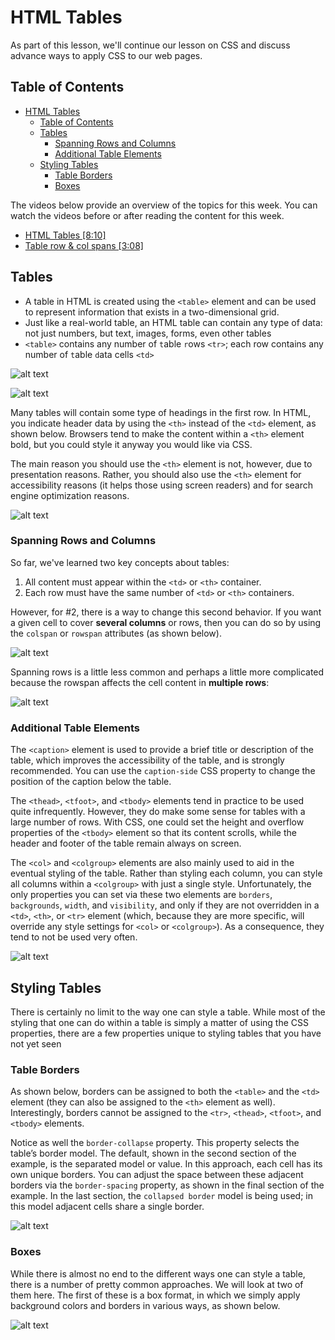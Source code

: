 <!-- markdownlint-disable -->
# HTML Tables

As part of this lesson, we'll continue our lesson on CSS and discuss advance ways to apply CSS to our web pages.

## Table of Contents

- [HTML Tables](#html-tables)
  - [Table of Contents](#table-of-contents)
  - [Tables](#tables)
    - [Spanning Rows and Columns](#spanning-rows-and-columns)
    - [Additional Table Elements](#additional-table-elements)
  - [Styling Tables](#styling-tables)
    - [Table Borders](#table-borders)
    - [Boxes](#boxes)


The videos below provide an overview of the topics for this week. You can watch the videos before or after reading the content for this week.

- [HTML Tables [8:10]](https://youtu.be/x7AAFwX6UOY?si=TiyKnJEDHhAWCMmD)
- [Table row & col spans [3:08]](https://youtu.be/XtDnmZ8lfbs?si=yEWlkIzsqZNOcoMC)

## Tables

- A table in HTML is created using the `<table>` element and can be used to represent information that exists in a two-dimensional grid. 
- Just like a real-world table, an HTML table can contain any type of data: not just numbers, but text, images, forms, even other tables
- `<table>` contains any number of `t`able `r`ows `<tr>`; each row contains any number of `t`able `d`ata cells `<td>`

![alt text](images/content/W12/html-table.png)


![alt text](images/content/W12/html-table-example.png)


Many tables will contain some type of headings in the first row. In HTML, you indicate header data by using the `<th>` instead of the `<td>` element, as shown below. Browsers tend to make the content within a `<th>` element bold, but you could style it anyway you would like via CSS.

The main reason you should use the `<th>` element is not, however, due to presentation reasons. Rather, you should also use the `<th>` element for accessibility reasons (it helps those using screen readers) and for search engine optimization reasons.

![alt text](images/content/W12/html-table-headings.png)

### Spanning Rows and Columns

So far, we've learned two key concepts about tables:
1) All content must appear within the `<td>` or `<th>` container. 
2) Each row must have the same number of `<td>` or `<th>` containers. 

However, for #2, there is a way to change this second behavior. If you want a given cell to cover **several columns** or rows, then you can do so by using the `colspan` or `rowspan` attributes (as shown below).

![alt text](images/content/W12/html-table-spanning-col.png)

Spanning rows is a little less common and perhaps a little more complicated because the rowspan affects the cell content in **multiple rows**:

![alt text](images/content/W12/html-table-spanning-row.png)


### Additional Table Elements

The `<caption>` element is used to provide a brief title or description of the table, which improves the accessibility of the table, and is strongly recommended. You can use the `caption-side` CSS property to change the position of the caption below the table.

The `<thead>`, `<tfoot>`, and `<tbody>` elements tend in practice to be used quite infrequently. However, they do make some sense for tables with a large number of rows. With CSS, one could set the height and overflow properties of the `<tbody>` element so that its content scrolls, while the header and footer of the table remain always on screen.

The `<col>` and `<colgroup>` elements are also mainly used to aid in the eventual styling of the table. Rather than styling each column, you can style all columns within a `<colgroup>` with just a single style. Unfortunately, the only properties you can set via these two elements are `borders`, `backgrounds`, `width`, and `visibility`, and only if they are not overridden in a `<td>`, `<th>`, or `<tr>` element (which, because they are more specific, will override any style settings for `<col>` or `<colgroup>`). As a consequence, they tend to not be used very often.

![alt text](images/content/W12/html-table-additional-tags.png)

## Styling Tables

There is certainly no limit to the way one can style a table. While most of the styling that one can do within a table is simply a matter of using the CSS properties, there are a few properties unique to styling tables that you have not yet seen

### Table Borders

As shown below, borders can be assigned to both the `<table>` and the `<td>` element (they can also be assigned to the `<th>` element as well). Interestingly, borders cannot be assigned to the `<tr>`, `<thead>`, `<tfoot>`, and `<tbody>` elements.

Notice as well the `border-collapse` property. This property selects the table’s border model. The default, shown in the second section of the example, is the separated model or value. In this approach, each cell has its own unique borders. You can adjust the space between these adjacent borders via the `border-spacing` property, as shown in the final section of the example. In the last section, the `collapsed border` model is being used; in this model adjacent cells share a single border.

![alt text](images/content/W12/html-table-style-border.png)

### Boxes

While there is almost no end to the different ways one can style a table, there is a number of pretty common approaches. We will look at two of them here. The first of these is a box format, in which we simply apply background colors and borders in various ways, as shown below.

![alt text](images/content/W12/html-table-box.png)
